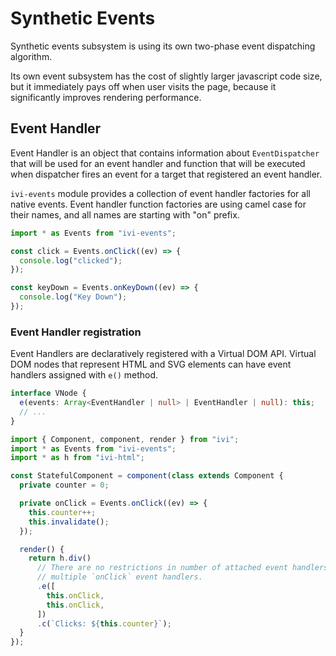 # Synthetic Events

Synthetic events subsystem is using its own two-phase event dispatching algorithm.

Its own event subsystem has the cost of slightly larger javascript code size, but it immediately pays off when user
visits the page, because it significantly improves rendering performance.

## Event Handler

Event Handler is an object that contains information about `EventDispatcher` that will be used for an event handler
and function that will be executed when dispatcher fires an event for a target that registered an event handler.

`ivi-events` module provides a collection of event handler factories for all native events. Event handler function
factories are using camel case for their names, and all names are starting with "on" prefix.

```ts
import * as Events from "ivi-events";

const click = Events.onClick((ev) => {
  console.log("clicked");
});

const keyDown = Events.onKeyDown((ev) => {
  console.log("Key Down");
});
```

### Event Handler registration

Event Handlers are declaratively registered with a Virtual DOM API. Virtual DOM nodes that represent HTML and SVG
elements can have event handlers assigned with `e()` method.

```ts
interface VNode {
  e(events: Array<EventHandler | null> | EventHandler | null): this;
  // ...
}
```

```ts
import { Component, component, render } from "ivi";
import * as Events from "ivi-events";
import * as h from "ivi-html";

const StatefulComponent = component(class extends Component {
  private counter = 0;

  private onClick = Events.onClick((ev) => {
    this.counter++;
    this.invalidate();
  });

  render() {
    return h.div()
      // There are no restrictions in number of attached event handlers with the same type, it is possible to attach
      // multiple `onClick` event handlers.
      .e([
        this.onClick,
        this.onClick,
      ])
      .c(`Clicks: ${this.counter}`);
  }
});
```
